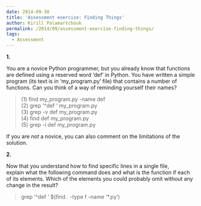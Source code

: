 ```yaml
---
date: 2014-09-30
title: 'Assessment exercise: Finding Things'
author: Kirill Palamartchouk
permalink: /2014/09/assessment-exercise-finding-things/
tags:
  - Assessment
---
```

**1.**

You are a novice Python programmer, but you already know that functions are defined using a reserved word &#8216;def&#8217; in Python. You have written a simple program (its text is in &#8216;my_program.py&#8217; file) that contains a number of functions. Can you think of a way of reminding yourself their names?

> (1) find my_program.py -name def  
> (2) grep &#8216;^def &#8216; my_program.py  
> (3) grep -v def my_program.py  
> (4) find def my_program.py  
> (5) grep -i def my_program.py

If you are *not* a novice, you can also comment on the limitations of the solution.

**2.**

Now that you understand how to find specific lines in a single file, explain what the following command does and what is the function if each of its elements. Which of the elements you could probably omit without any change in the result?

> grep &#8216;^def &#8216; $(find . -type f -name &#8216;*.py&#8217;)
